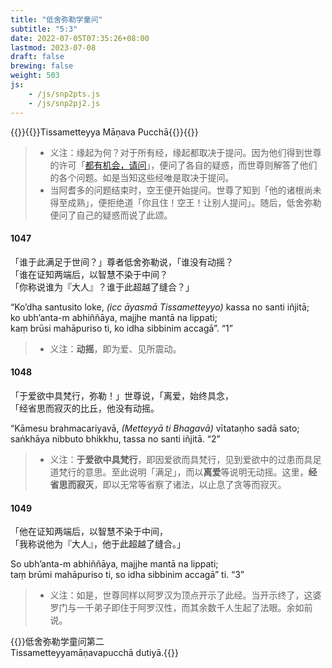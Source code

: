 ```yaml
---
title: "低舍弥勒学童问"
subtitle: "5:3"
date: 2022-07-05T07:35:26+08:00
lastmod: 2023-07-08
draft: false
brewing: false
weight: 503
js:
    - /js/snp2pts.js
    - /js/snp2pj2.js
---
```



{{<subtitle>}}{{<suttalink src="snp5.3">}}Tissametteyya Māṇava Pucchā{{</suttalink>}}{{</subtitle>}}

> - 义注：缘起为何？对于所有经，缘起都取决于提问。因为他们得到世尊的许可「[都有机会，请问](../501/#1037)」，便问了各自的疑惑，而世尊则解答了他们的各个问题。如是当知这些经唯是取决于提问。
> - 当阿耆多的问题结束时，空王便开始提问。世尊了知到「他的诸根尚未得至成熟」，便拒绝道「你且住！空王！让别人提问」。随后，低舍弥勒便问了自己的疑惑而说了此颂。

#### 1047

「谁于此满足于世间？」尊者低舍弥勒说，「谁没有动摇？  
「谁在证知两端后，以智慧不染于中间？  
「你称说谁为『大人』？谁于此超越了缝合？」

“Ko’dha santusito loke, <i>(icc āyasmā Tissametteyyo)</i> kassa no santi iñjitā;  
ko ubh’anta-m abhiññāya, majjhe mantā na lippati;  
kaṃ brūsi mahāpuriso ti, ko idha sibbinim accagā”. <q>1</q>

> - 义注：**动摇**，即为爱、见所震动。

#### 1048

「于爱欲中具梵行，弥勒！」世尊说，「离爱，始终具念，  
「经省思而寂灭的比丘，他没有动摇。

“Kāmesu brahmacariyavā, <i>(Metteyyā ti Bhagavā)</i> vītataṇho sadā sato;  
saṅkhāya nibbuto bhikkhu, tassa no santi iñjitā. <q>2</q>

> - 义注：**于爱欲中具梵行**，即因爱欲而具梵行，见到爱欲中的过患而具足道梵行的意思。至此说明「满足」，而以**离爱**等说明无动摇。这里，**经省思而寂灭**，即以无常等省察了诸法，以止息了贪等而寂灭。

#### 1049

「他在证知两端后，以智慧不染于中间，  
「我称说他为『大人』，他于此超越了缝合。」

So ubh’anta-m abhiññāya, majjhe mantā na lippati;  
taṃ brūmi mahāpuriso ti, so idha sibbinim accagā” ti. <q>3</q>

> - 义注：如是，世尊同样以阿罗汉为顶点开示了此经。当开示终了，这婆罗门与一千弟子即住于阿罗汉性，而其余数千人生起了法眼。余如前说。


{{<eof>}}低舍弥勒学童问第二<br><span class="pi">Tissametteyyamāṇavapucchā dutiyā.</span>{{</eof>}}